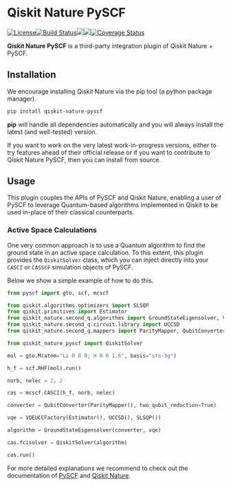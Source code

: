 # Qiskit Nature PySCF

[![License](https://img.shields.io/github/license/qiskit-community/qiskit-nature-pyscf.svg?style=popout-square)](https://opensource.org/licenses/Apache-2.0)<!--- long-description-skip-begin -->[![Build Status](https://github.com/qiskit-community/qiskit-nature-pyscf/workflows/Nature%20PySCF%20Unit%20Tests/badge.svg?branch=main)](https://github.com/qiskit-community/qiskit-nature-pyscf/actions?query=workflow%3A"Nature%20PySCF%20Unit%20Tests"+branch%3Amain+event%3Apush)[![](https://img.shields.io/github/release/qiskit-community/qiskit-nature-pyscf.svg?style=popout-square)](https://github.com/qiskit-community/qiskit-nature-pyscf/releases)[![](https://img.shields.io/pypi/dm/qiskit-nature-pyscf.svg?style=popout-square)](https://pypi.org/project/qiskit-nature-pyscf/)[![Coverage Status](https://coveralls.io/repos/github/qiskit-community/qiskit-nature-pyscf/badge.svg?branch=main)](https://coveralls.io/github/qiskit-community/qiskit-nature-pyscf?branch=main)<!--- long-description-skip-end -->

**Qiskit Nature PySCF** is a third-party integration plugin of Qiskit Nature + PySCF.

## Installation

We encourage installing Qiskit Nature via the pip tool (a python package manager).

```bash
pip install qiskit-nature-pyscf
```

**pip** will handle all dependencies automatically and you will always install the latest
(and well-tested) version.

If you want to work on the very latest work-in-progress versions, either to try features ahead of
their official release or if you want to contribute to Qiskit Nature PySCF, then you can install from source.


## Usage

This plugin couples the APIs of PySCF and Qiskit Nature, enabling a user of PySCF to leverage
Quantum-based algorithms implemented in Qiskit to be used in-place of their classical counterparts.

### Active Space Calculations

One very common approach is to use a Quantum algorithm to find the ground state in an active space
calculation. To this extent, this plugin provides the `QiskitSolver` class, which you can inject
directly into your `CASCI` or `CASSCF` simulation objects of PySCF.

Below we show a simple example of how to do this.

```python
from pyscf import gto, scf, mcscf

from qiskit.algorithms.optimizers import SLSQP
from qiskit.primitives import Estimator
from qiskit_nature.second_q.algorithms import GroundStateEigensolver, VQEUCCFactory
from qiskit_nature.second_q.circuit.library import UCCSD
from qiskit_nature.second_q.mappers import ParityMapper, QubitConverter

from qiskit_nature_pyscf import QiskitSolver

mol = gto.M(atom="Li 0 0 0; H 0 0 1.6", basis="sto-3g")

h_f = scf.RHF(mol).run()

norb, nelec = 2, 2

cas = mcscf.CASCI(h_f, norb, nelec)

converter = QubitConverter(ParityMapper(), two_qubit_reduction=True)

vqe = VQEUCCFactory(Estimator(), UCCSD(), SLSQP())

algorithm = GroundStateEigensolver(converter, vqe)

cas.fcisolver = QiskitSolver(algorithm)

cas.run()
```

For more detailed explanations we recommend to check out the documentation of
[PySCF](https://pyscf.org/) and [Qiskit Nature](https://qiskit.org/documentation/nature/).
